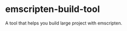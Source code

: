 emscripten-build-tool
=====================

A tool that helps you build large project with emscripten.
